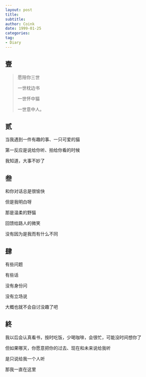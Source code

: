 ```yaml
---
layout: post
title:  
subtitle: 
author: Coink
date: 1999-01-25
categories:
tag:
- Diary
---
```




## 壹

> 愿陪你三世
>
> 一世枕边书
>
> 一世怀中猫
>
> 一世意中人。



## 贰

当我遇到一件有趣的事、一只可爱的猫

第一反应是说给你听、拍给你看的时候

我知道，大事不妙了



## 叁

和你对话总是很愉快

但是我明白呀

那是温柔的野猫

回馈给路人的微笑

没有因为是我而有什么不同



## 肆

有些问题

有些话

没有身份问

没有立场说

大概也就不会自讨没趣了吧



## 終

我以后会认真看书，按时吃饭，少喝咖啡，会很忙，可能没时间想你了

但如果哪天，你愿意把你的过去、现在和未来说给我听

是只说给我一个人听

那我一直在这里